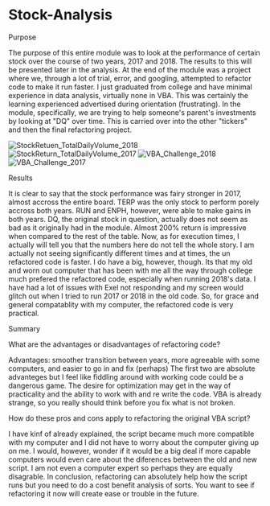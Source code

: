 # Stock-Analysis

Purpose

The purpose of this entire module was to look at the performance of certain stock over the course of two years, 2017 and 2018.
The results to this will be presented later in the analysis. At the end of the module was a project where we, through a lot of
trial, error, and googling, attempted to refactor code to make it run faster. I just graduated from college and have minimal
experience in data analysis, virtually none in VBA. This was certainly the learning experienced advertised during orientation
(frustrating). In the module, specifically, we are trying to help someone's parent's investments by looking at "DQ" over time. 
This is carried over into the other "tickers" and then the final refactoring project. 

![StockRetuen_TotalDailyVolume_2018](https://user-images.githubusercontent.com/89880015/134302740-430d94d7-34f1-49e9-81b0-7475e47f9a7d.PNG)
![StockReturn_TotalDailyVolume_2017](https://user-images.githubusercontent.com/89880015/134302750-c1f2fc36-ab89-426b-8691-6b39c741564e.PNG)
![VBA_Challenge_2018](https://user-images.githubusercontent.com/89880015/134302766-f4a20c46-b30c-4e5c-906c-d391ea11a6d0.PNG)
![VBA_Challenge_2017](https://user-images.githubusercontent.com/89880015/134302783-7b3938ed-f535-43a3-ae41-8dc05e0fd09f.PNG)

Results

It is clear to say that the stock performance was fairy stronger in 2017, almost accross the entire board. TERP was the only
stock to perform porely accross both years. RUN and ENPH, however, were able to make gains in both years. DQ, the original
stock in question, actually does not seem as bad as it originally had in the module. Almost 200% return is impressive when 
compared to the rest of the table. Now, as for execution times, I actually will tell you that the numbers here do not tell
the whole story. I am actually not seeing significantly different times and at times, the un refactored code is faster. 
I do have a big, however, though. Its that my old and worn out computer that has been with me all the way through college
much prefered the refactored code, especially when running 2018's data. I have had a lot of issues with Exel not responding
and my screen would glitch out when I tried to run 2017 or 2018 in the old code. So, for grace and general compatablity with
my computer, the refactored code is very practical. 

Summary

What are the advantages or disadvantages of refactoring code? 

Advantages: smoother transition between years, more agreeable with some computers, and easier to go in and fix (perhaps)
The first two are absolute advanteges but I feel like fiddling around with working code could be a dangerous game. The desire
for optimization may get in the way of practicality and the ability to work with and re write the code. VBA is already strange,
so you really should think before you fix what is not broken. 

How do these pros and cons apply to refactoring the original VBA script?

I have kinf of already explained, the script became much more compatible with my computer and I did not have to worry about
the computer giving up on me. I would, however, wonder if it would be a big deal if more capable computers would even care 
about the diferences between the old and new script. I am not even a computer expert so perhaps they are equally disagrable. 
In conclusion, refactoring can absolutely help how the script runs but you need to do a cost benefit analysis of sorts. You
want to see if refactoring it now will create ease or trouble in the future. 
